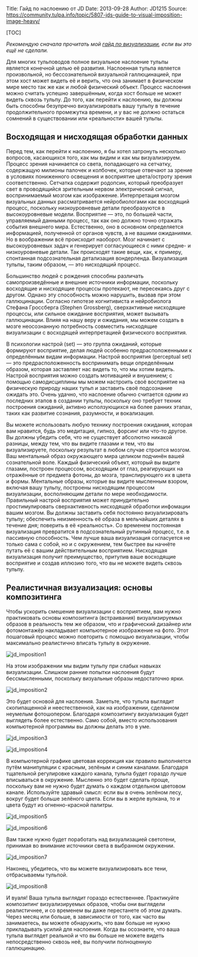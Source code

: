 Title: Гайд по наслоению от JD
Date: 2013-09-28
Author: JD1215
Source: https://community.tulpa.info/topic/5807-jds-guide-to-visual-imposition-image-heavy/

[TOC]

_Рекомендую сначала прочитать мой [гайд по визуализации](/vizualizatsiia/gaid-po-vizualizatsii-ot-jd), если вы это ещё не сделали._

Для многих тульповодов полное визуальное наслоение тульпы является конечной целью её развития. Наслоенная тульпа является произвольной, но бессознательной визуальной галлюцинацией, при этом хост может видеть её и верить, что она занимает в физическом мире место так же как и любой физический объект. Процесс наслоения можно считать успешно завершённым, когда хост больше не может видеть сквозь тульпу. До того, как перейти к наслоению, вы должны быть способны безупречно визуализировать вашу тульпу в течение продолжительного промежутка времени, и у вас не должно остаться сомнений в существовании или «реальности» вашей тульпы.

## Восходящая и нисходящая обработки данных

Перед тем, как перейти к наслоению, я бы хотел затронуть несколько вопросов, касающихся того, как мы видим и как мы визуализируем. Процесс зрения начинается со света, попадающего на сетчатку, содержащую милионы палочек и колбочек, которые отвечают за зрение в условиях пониженного освещения и восприятие цвета/остроту зрения соответственно. Сетчатка содержит родопсин, который преобразует свет в проводящийся зрительным нервом электрический сигнал, воспринимаемый мозгом как изображение. Интерпретация мозгом визуальных данных рассматривается нейробиологами как восходящий процесс, поскольку низкоуровневые детали преобразуются в высокоуровневые модели. Восприятие — это, по большей части, управляемый данными процесс, так как оно должно точно отражать события внешнего мира. Естественно, оно в основном определяется информацией, полученной от органов чувств, а не вашими ожиданиями. Но в воображении всё происходит наоборот. Мозг начинает с высокоуровневых задач и генерирует согласующиеся с ними средне- и низкоуровневые детали. Так происходят такие вещи, как, к примеру, спонтанная подсознательная детализация вондерленда. Визуализация тульпы, таким образом, — это нисходящий процесс.

Большинство людей с рождения способны различать самопроизведённые и внешние источники информации, поскольку восходящие и нисходящие процессы протекают, не пересекаясь друг с другом. Однако эту способность можно нарушить, вызвав при этом галлюцинации. Согласно гипотезе когнитивиста и нейробиолога Стефана Гроссберга (Stephen Grossberg), сверхактивные нисходящие процессы, или сильное ожидание восприятия, может вызывать галлюцинации. Влияя на нашу веру и ожидания, мы можем создать в мозге неосознанную потребность совместить нисходящие визуализации с восходящей интерпретацией физического восприятия.

В психологии настрой (set) — это группа ожиданий, которые формируют восприятие, делая людей особенно предрасположенными к определённым видам информации. Настрой восприятия (perceptual set) — это предрасположенность воспринимать вещи определённым образом, которая заставляет нас видеть то, что мы хотим видеть. Настрой восприятия можно создать мотивацией и внушением; с помощью самодисциплины мы можем настроить своё восприятие на физическую природу наших тульп и заставить своё подсознание ожидать это. Очень удачно, что наслоение обычно считается одним из последних этапов в создании тульпы, поскольку оно требует техник построения ожиданий, активно исползующихся на более ранних этапах, таких как развитие сознания, разумности, и вокализация.

Вы можете использовать любую технику построения ожидания, которая вам нравится, будь это медитация, гипноз, форсинг или что-то другое. Вы должны убедить себя, что не существует абсолютно никакой разницы, между тем, что вы видите глазами и тем, что вы визуализируете, поскольку результат в любом случае строится мозгом. Ваш ментальный образ окружающего мира целиком подчинён вашей сознательной воле. Каждый физический объект, который вы видите глазами, построен процессом, восходящим от глаз, реагирующих на отражённые от предмета фотоны, до мозга, транслирующего их в цвета и формы. Ментальные образы, которые вы видите мысленным взором, включая вашу тульпу, построены нисходящим процессом визуализации, восполняющим детали по мере необходимости. Правильный настрой восприятия может принудительно простимулировать сверхактивность нисходящей обработки инфомации вашим мозгом. Вы должны заставить себя постоянно визуализировать тульпу; обеспечить неизменность её образа в мельчайших деталях в течение дня; поверить в её «реальность». Со временем постоянная визуализация превратится в подсознательный рутинный процесс, т.е. в пассивную способность. Чем лучше ваша визуализация согласуется не только сама с собой, но и с окружением, тем быстрее вы начнёте путать её с вашим действительным восприятием. Нисходящая визуализация получит преимущество, притупив ваше восходящие восприятие и создав иллюзию того, что вы не можете видеть сквозь тульпу.

## Реалистичная визуализация: основы композитинга

Чтобы ускорить смешение визуализации с восприятием, вам нужно практиковать основы композитинга (встраивания) визуализируемых образов в реальность тем же образом, что и графический дизайнер или фотомонтажёр накладывает компьютерное изображение на фото. Этот пошаговый процесс можно повторить с помощью визуализации, чтобы максимально реалистично вписать тульпу в окружение.

![jd_imposition1](/images/jd_imposition/1.png)

На этом изображении мы видим тульпу при слабых навыках визуализации. Слишком ранние попытки наслоения будут бессмысленными, поскольку визуальные образы недостаточно ярки.

![jd_imposition2](/images/jd_imposition/2.png)

Это будет основой для наслоения. Заметьте, что тульпа выглядит скопипащенной и неестественной, как на изображении, сделанном неумелым фотошопером. Благодаря композитингу визуализация будет выглядеть более естественно. Само собой, вместо использования компьютерной программы вы должны делать это в уме.

![jd_imposition3](/images/jd_imposition/3.png)

![jd_imposition4](/images/jd_imposition/4.png)

В компьютерной графике цветовая коррекция как правило выполняется путём манипуляции с красным, зелёным и синим каналами. Благодаря тщательной регулировке каждого канала, тульпа будет гораздо лучше вписываться в окружение. Мысленно это будет сделать проще, поскольку вам не нужно будет думать о каждом отдельном цветовом канале. Используйте здравый смысл: если вы в очень зелёном лесу, вокруг будет больше зелёного цвета. Если вы в жерле вулкана, то и цвета будут из огненно-красной палитры.

![jd_imposition5](/images/jd_imposition/5.png)

![jd_imposition6](/images/jd_imposition/6.png)

Вам также нужно будет поработать над визуализацией светотени, принимая во внимание источники света в выбранном окружении.

![jd_imposition7](/images/jd_imposition/7.png)

Наконец, убедитесь, что вы можете визуализировать все тени, отбрасываемы тульпой.

![jd_imposition8](/images/jd_imposition/8.png)

И вуаля! Ваша тульпа выглядит гораздо естественнее. Практикуйте композитинг визуализируемых образов, чтобы они выглядели реалистичнее, и со временем вы даже перестанете об этом думать. Через месяц или больше, в зависимости от того, как часто вы занимаетесь, вы можете обнаружить, что вам больше не нужно прикладывать усилий для наслоения. Когда вы осознаете, что ваша тульпа выглядет реальной и что вы больше не можете видеть непосредственно сквозь неё, вы получили полноценную галлюцинацию.